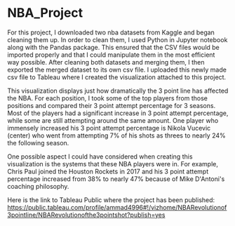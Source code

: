 # NBA_Project

For this project, I downloaded two nba datasets from Kaggle and began cleaning them up. In order to clean them, I used Python in Jupyter notebook along with the Pandas package. This ensured that the CSV files would be imported properly and that I could manipulate them in the most efficient way possible. After cleaning both datasets and merging them, I then exported the merged dataset to its own csv file. I uploaded this newly made csv file to Tableau where I created the visualization attached to this project. 

This visualization displays just how dramatically the 3 point line has affected the NBA. For each position, I took some of the top players from those positions and compared their 3 point attempt percentage for 3 seasons. Most of the players had a significant increase in 3 point attempt percentage, while some are still attempting around the same amount. One player who immensely increased his 3 point attempt percentage is Nikola Vucevic (center) who went from attempting 7% of his shots as threes to nearly 24% the following season. 

One possible aspect I could have considered when creating this visualization is the systems that these NBA players were in. For example, Chris Paul joined the Houston Rockets in 2017 and his 3 point attempt percentage increased from 38% to nearly 47% because of Mike D'Antoni's coaching philosophy.

Here is the link to Tableau Public where the project has been published: https://public.tableau.com/profile/ammad4996#!/vizhome/NBARevolutionof3pointline/NBARevolutionofthe3pointshot?publish=yes
